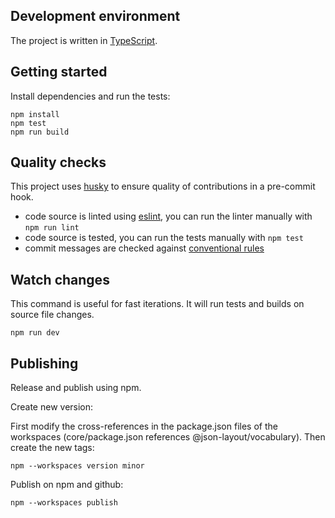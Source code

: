 ## Development environment

The project is written in [TypeScript](https://www.typescriptlang.org/).

## Getting started

Install dependencies and run the tests:

```
npm install
npm test
npm run build
```

## Quality checks

This project uses [husky](https://typicode.github.io/husky/) to ensure quality of contributions in a pre-commit hook.

  - code source is linted using [eslint](https://eslint.org/), you can run the linter manually with `npm run lint`
  - code source is tested, you can run the tests manually with `npm test`
  - commit messages are checked against [conventional rules](https://www.conventionalcommits.org/en/v1.0.0/)

## Watch changes

This command is useful for fast iterations. It will run tests and builds on source file changes.

```
npm run dev
```

## Publishing

Release and publish using npm.

Create new version:

First modify the cross-references in the package.json files of the workspaces (core/package.json references @json-layout/vocabulary). Then create the new tags:

```
npm --workspaces version minor
```

Publish on npm and github:

```
npm --workspaces publish
```
